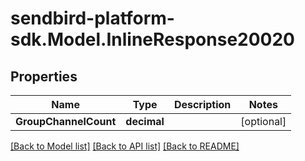 
# sendbird-platform-sdk.Model.InlineResponse20020

## Properties

Name | Type | Description | Notes
------------ | ------------- | ------------- | -------------
**GroupChannelCount** | **decimal** |  | [optional] 

[[Back to Model list]](../README.md#documentation-for-models)
[[Back to API list]](../README.md#documentation-for-api-endpoints)
[[Back to README]](../README.md)

